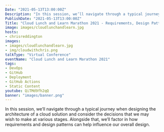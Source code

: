 ```yaml
---
Date: "2021-05-13T13:00:00Z"
Description: "In this session, we’ll navigate through a typical journey when designing the architecture of a cloud solution and consider the decisions that we may wish to make at various stages. Alongside that, we’ll factor in how requirements and design patterns can help influence our overall design."
PublishDate: "2021-05-13T13:00:00Z"
Title: "Cloud Lunch and Learn Marathon 2021 - Requirements, Design Patterns, Cloud Architecture... Oh My"
image: images/cloudlunchandlearn.jpg
hosts:
- chrisreddington
images:
- images/cloudlunchandlearn.jpg
- img/cloudwithchris.png
talkType: "Virtual Conference"
eventName: "Cloud Lunch and Learn Marathon 2021"
tags:
- DevOps
- GitHub
- Deployment
- GitHub Actions
- Static Content
youtube: QiTMd9fh2qQ
banner: "images/banner.png"
---
```

In this session, we’ll navigate through a typical journey when designing the architecture of a cloud solution and consider the decisions that we may wish to make at various stages. Alongside that, we’ll factor in how requirements and design patterns can help influence our overall design.
